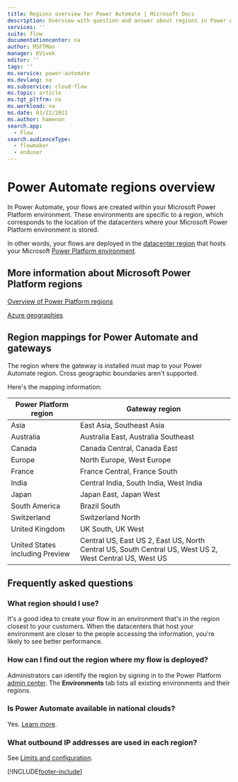```yaml
---
title: Regions overview for Power Automate | Microsoft Docs
description: Overview with question and answer about regions in Power Automate.
services: ''
suite: flow
documentationcenter: na
author: MSFTMan
manager: KVivek
editor: ''
tags: ''
ms.service: power-automate
ms.devlang: na
ms.subservice: cloud-flow
ms.topic: article
ms.tgt_pltfrm: na
ms.workload: na
ms.date: 03/22/2021
ms.author: hamenon
search.app: 
  - Flow
search.audienceType: 
  - flowmaker
  - enduser
---
```

# Power Automate regions overview

In Power Automate, your flows are created within your Microsoft Power Platform environment. These environments are specific to a region, which corresponds to the location of the datacenters where your Microsoft Power Platform environment is stored.

In other words, your flows are deployed in the [datacenter region](https://azure.microsoft.com/regions/) that hosts your Microsoft [Power Platform environment](environments-overview-admin.md).

## More information about Microsoft Power Platform regions

[Overview of Power Platform regions](/power-platform/admin/regions-overview)

[Azure geographies](https://azure.microsoft.com/global-infrastructure/geographies/)

## Region mappings for Power Automate and gateways

The region where the gateway is installed must map to your Power Automate region. Cross geographic boundaries aren't supported. 

Here's the mapping information:

Power Platform region|Gateway region
-----|-----
Asia|East Asia, Southeast Asia
Australia|Australia East, Australia Southeast
Canada|Canada Central, Canada East
Europe|North Europe, West Europe
France|France Central, France South
India|Central India, South India, West India
Japan|Japan East, Japan West
South America|Brazil South
Switzerland|Switzerland North
United Kingdom|UK South, UK West
United States including Preview|Central US, East US 2, East US, North Central US, South Central US, West US 2, West Central US, West US

## Frequently asked questions

### What region should I use?

It's a good idea to create your flow in an environment that's in the region closest to your customers. When the datacenters that host your environment are closer to the people accessing the information, you're likely to see better performance.

### How can I find out the region where my flow is deployed?

Administrators can identify the region by signing in to the Power Platform [admin center](https://admin.powerplatform.microsoft.com/). The **Environments** tab lists all existing environments and their regions.

### Is Power Automate available in national clouds?

Yes. [Learn more](./us-govt.md).

### What outbound IP addresses are used in each region?

See [Limits and configuration](limits-and-config.md).


[!INCLUDE[footer-include](includes/footer-banner.md)]
